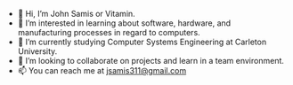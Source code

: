 - 👋 Hi, I’m John Samis or Vitamin.
- 👀 I’m interested in learning about software, hardware, and manufacturing processes in regard to computers.
- 🌱 I’m currently studying Computer Systems Engineering at Carleton University.
- 💞️ I’m looking to collaborate on projects and learn in a team environment.
- 📫 You can reach me at jsamis311@gmail.com

<!---
VitaminD665/VitaminD665 is a ✨ special ✨ repository because its `README.md` (this file) appears on your GitHub profile.
You can click the Preview link to take a look at your changes.
--->
